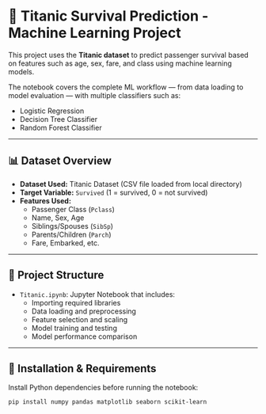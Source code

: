 # 🚢 Titanic Survival Prediction - Machine Learning Project

This project uses the **Titanic dataset** to predict passenger survival based on features such as age, sex, fare, and class using machine learning models.

The notebook covers the complete ML workflow — from data loading to model evaluation — with multiple classifiers such as:
- Logistic Regression
- Decision Tree Classifier
- Random Forest Classifier

---

## 📊 Dataset Overview

- **Dataset Used:** Titanic Dataset (CSV file loaded from local directory)
- **Target Variable:** `Survived` (1 = survived, 0 = not survived)
- **Features Used:**
  - Passenger Class (`Pclass`)
  - Name, Sex, Age
  - Siblings/Spouses (`SibSp`)
  - Parents/Children (`Parch`)
  - Fare, Embarked, etc.

---

## 📁 Project Structure

- `Titanic.ipynb`: Jupyter Notebook that includes:
  - Importing required libraries
  - Data loading and preprocessing
  - Feature selection and scaling
  - Model training and testing
  - Model performance comparison

---

## 🔧 Installation & Requirements

Install Python dependencies before running the notebook:

```bash
pip install numpy pandas matplotlib seaborn scikit-learn
